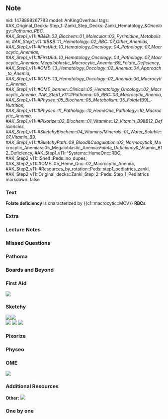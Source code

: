 ## Note
nid: 1478898267783
model: AnKingOverhaul
tags: #AK_Original_Decks::Step_1::Zanki_Step_Decks::Zanki_Hematology_&_Oncology::Pathoma_RBC, #AK_Step1_v11::#B&B::03_Biochem::01_Molecular::03_Pyrimidine_Metabolism, #AK_Step1_v11::#B&B::11_Hematology::02_RBC::07_Other_Anemias, #AK_Step1_v11::#FirstAid::10_Hematology_Oncology::04_Pathology::07_Macrocytic_Anemias, #AK_Step1_v11::#FirstAid::10_Hematology_Oncology::04_Pathology::07_Macrocytic_Anemias::Megaloblastic_Macrocytic_Anemia::B9_Folate_Deficiency, #AK_Step1_v11::#OME::13_Hematology_Oncology::02_Anemia::04_Approach_to_Anemia, #AK_Step1_v11::#OME::13_Hematology_Oncology::02_Anemia::06_Macrocytic_Anemia, #AK_Step1_v11::#OME_banner::Clinical::05_Hematology_Oncology::02_Macrocytic_Anemia, #AK_Step1_v11::#Pathoma::05_RBC::03_Macrocytic_Anemia, #AK_Step1_v11::#Physeo::05_Biochem::05_Metabolism::35_Folate_(B9)_-_Nutrition, #AK_Step1_v11::#Physeo::11_Pathology::10_HemeOnc_Pathology::10_Macrocytic_Anemia, #AK_Step1_v11::#Pixorize::02_Biochem::01_Vitamins::12_Vitamin_B9_&_B12_Deficiencies, #AK_Step1_v11::#SketchyBiochem::04_Vitamins/Minerals::01_Water_Soluble::07_Vitamin_B9, #AK_Step1_v11::#SketchyPath::09_Blood_&_Coagulation::02_Normocytic_&_Macrocytic_Anemias::05_Megaloblastic_Anemia:_Folate_Deficiency_&_Vitamin_B12_Deficiency, #AK_Step1_v11::^Systems::HemeOnc::RBC, #AK_Step2_v11::!Shelf::Peds::no_dupes, #AK_Step2_v11::#OME::05_Heme_Onc::02_Macrocytic_Anemia, #AK_Step2_v11::#Resources_by_rotation::Peds::step1_pediatrics_zanki, #AK_Step2_v11::Original_decks::Zanki_Step_2::Peds::Step_1_Pediatrics
markdown: false

### Text
<div>
  <div>
    <div>
      <div>
        <b>Folate deficiency</b> is characterized by
        {{c1::macrocytic::MCV}} <b>RBCs</b>
      </div>
    </div>
  </div>
</div>

### Extra


### Lecture Notes


### Missed Questions


### Pathoma


### Boards and Beyond


### First Aid
<img src="tmpbec6ex.png">

### Sketchy
<div><img src="macrocytic%20anemia%20MCV%20100_1566160514431.jpg"
class="resizer"><img src=
"Screen%20Shot%202018-11-16%20at%204.19.31%20PM.png" class=
"resizer"></div><img src=
"Zoverall%20picture%20(71)_1566160514431.JPG" class="resizer">
<img src="Screen%20Shot%202021-02-01%20at%2009.24.35.jpg">
<img src="Screen%20Shot%202021-02-01%20at%2009.24.48.jpg">

### Pixorize


### Physeo


### OME
<div class="ome-widget">
  <a href=
  "https://onlinemeded.org/spa/hematology-oncology/macrocytic-anemia/acquire?ref=anki">
  <img src="_OME_AnkiFlashcards_Lesson_6.png"></a>
</div>

### Additional Resources
<b>Other:</b> <img src="tmpCZ4FXy.png" class="resizer">

### One by one

